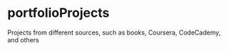# portfolioProjects
Projects from different sources, such as books, Coursera, CodeCademy, and others
